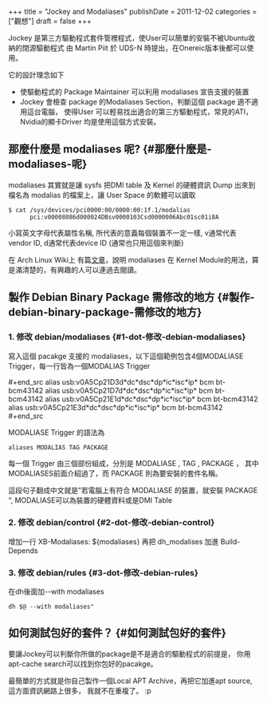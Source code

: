 +++
title = "Jockey and Modaliases"
publishDate = 2011-12-02
categories = ["觀想"]
draft = false
+++

Jockey 是第三方驅動程式套件管裡程式，使User可以簡單的安裝不被Ubuntu收納的閉源驅動程式 由 Martin Piit 於 UDS-N 時提出，在Onereic版本後都可以使用。

它的設計理念如下

-   使驅動程式的 Package Maintainer 可以利用 modaliases 宣告支援的裝置
-   Jockey 會檢查 package 的Modaliases Section，判斷這個 package 適不適用這台電腦， 使得User 可以輕易找出適合的第三方驅動程式，常見的ATI，Nvidia的顯卡Driver 均是使用這個方式安裝。


## 那麼什麼是 modaliases 呢? {#那麼什麼是-modaliases-呢}

modaliases 其實就是讓 sysfs 把DMI table 及 Kernel 的硬體資訊 Dump 出來到檔名為 modalias 的檔案上，讓 User Space 的軟體可以讀取

```nil
$ cat /sys/devices/pci0000:00/0000:00:1f.1/modalias
      pci:v00008086d000024DBsv0000103Csd0000006Abc01sc01i8A
```

小寫英文字母代表屬性名稱, 所代表的意義每個裝置不一定一樣, v通常代表vendor ID, d通常代表device ID (通常也只用這個來判斷)

在 Arch Linux Wiki上 有篇[文章](https://web.archive.org/web/20120910101845/https://wiki.archlinux.org/index.php/Modalias)，說明 modaliases 在 Kernel Module的用法，算是滿清楚的，有興趣的人可以連過去閱讀。


## 製作 Debian Binary Package 需修改的地方 {#製作-debian-binary-package-需修改的地方}


### 1. 修改 debian/modaliases {#1-dot-修改-debian-modaliases}

寫入這個 pacakge 支援的 modaliases，以下這個範例包含4個MODALIASE Trigger，每一行皆為一個MODALIAS Trigger

\#+end_src
alias usb:v0A5Cp21D3d\*dc\*dsc\*dp\*ic\*isc\*ip\* bcm bt-bcm43142
alias usb:v0A5Cp21D7d\*dc\*dsc\*dp\*ic\*isc\*ip\* bcm bt-bcm43142
alias usb:v0A5Cp21E1d\*dc\*dsc\*dp\*ic\*isc\*ip\* bcm bt-bcm43142
alias usb:v0A5Cp21E3d\*dc\*dsc\*dp\*ic\*isc\*ip\* bcm bt-bcm43142
\#+end_src

MODALIASE Trigger 的語法為

```nil
aliases MODALIAS TAG PACKAGE
```

每一個 Trigger 由三個部份組成，分別是 MODALIASE , TAG , PACKAGE ， 其中MODALIASES前面介紹過了，而 PACKAGE 則為要安裝的套件名稱。

這段句子翻成中文就是”若電腦上有符合 MODALIASE 的裝置，就安裝 PACKAGE “, MODALIASE可以為裝置的硬體資料或是DMI Table


### 2. 修改 debian/control {#2-dot-修改-debian-control}

增加一行 XB-Modaliases: ${modaliases}
再把 dh_modalises 加進 Build-Depends


### 3. 修改 debian/rules {#3-dot-修改-debian-rules}

在dh後面加--with modaliases

```nil
dh $@ --with modaliases"
```


## 如何測試包好的套件？ {#如何測試包好的套件}

要讓Jockey可以判斷你所做的package是不是適合的驅動程式的前提是， 你用apt-cache search可以找到你包好的pacakge。

最簡單的方式就是你自己製作一個Local APT Archive，再把它加進apt source, 這方面資訊網路上很多， 我就不在重複了。 :p
